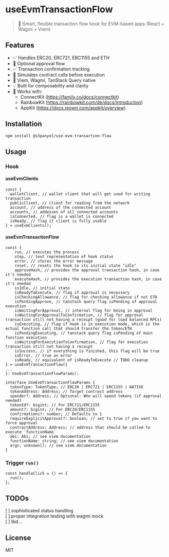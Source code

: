 # useEvmTransactionFlow

> 🧠 Smart, flexible transaction flow hook for EVM-based apps (React + Wagmi + Viem)

## Features

- ✅ Handles ERC20, ERC721, ERC1155 and ETH
- 🔁 Optional approval flow
- ✅ Transaction confirmation tracking
- 🧪 Simulates contract calls before execution
- 🔗 Viem, Wagmi, TanStack Query native
- 💡 Built for composability and clarity
- 💪 Works with:
  - ConnectKit (https://family.co/docs/connectkit)
  - RainbowKit (https://rainbowkit.com/de/docs/introduction)
  - AppKit (https://docs.reown.com/appkit/overview)

## Installation

```bash
npm install @s3panyol/use-evm-transaction-flow
```

## Usage

### Hook

#### useEvmClients

```tsx
const {
  walletClient, // wallet client that will get used for writing transaction
  publicClient, // client for reading from the network
  account, // address of the connected account
  accounts, // addesses of all connected accounts
  isConnected, // flag is a wallet is connected
  isReady, // flag if client is fully usable
} = useEvmClients();
```

#### useEvmTransactionFlow

```tsx
const {
    run, // executes the process
    step, // text representation of hook status
    error, // stores the error message
    reset, // resets the hook to its initial state "idle"
    approveHash, // provides the approval transaction hash, in case it's needed
    executeHash, // provides the execution transaction hash, in case it's needed
    isIdle, // initial state
    isReadyToExecute, // flag if approval is necessary
    isCheckingAllowance, // flag for checking allowance if not ETH
    isPendingApprove, // tanstack query flag isPending of approval execution
    isWaitingForApproval, // internal flag for being in approval
    isWaitingForApprovalTxConfirmation, // flag for approval transaction still not having a receipt (good for load balanced RPCs)
    isExecuting, // flag if hook is in execution mode, which is the actual function call that should transfer the token/ETH
    isPendingExecuting, // tanstack query flag isPending of main function execution
    isWaitingForExecutionTxConfirmation, // flag for execution transaction still not having a receipt
    isSuccess, // if everything is finished, this flag will be true
    isError, // true on error
    isReady, // equivalent of isReadyToExecute // TODO cleanup
} = useEvmTransactionFlow({
...
}: UseEvmTransactionFlowParams);

interface UseEvmTransactionFlowParams {
  tokenType: TokenType; // ERC20 | ERC721 | ERC1155 | NATIVE
  tokenAddress: Address; // Target contract address
  spender?: Address; // Optional: Who will spend tokens (if approval needed)
  tokenId?: bigint; // For ERC721/ERC1155
  amount?: bigint; // For ERC20/ERC1155
  confirmations?: number; // Defaults to 1
  requireExplicitApproval?: boolean; // set to true if you want to force approval
  contractAddress: Address; // address that should be called to execute `functionName`
  abi: Abi; // see viem documentation
  functionName: string; // see viem documentation
  args: unknown[]; // see viem documentation
}

```

### Trigger `run()`

```tsx
const handleClick = () => {
  run();
};
```

## TODOs

[ ] sophisticated status handling  
[ ] proper integration testing with wagmi mock  
[ ] tbd...

## License

MIT
